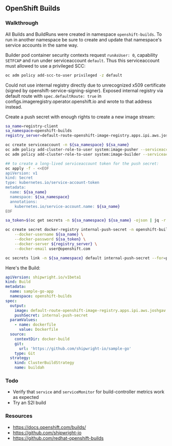 ## OpenShift Builds

### Walkthrough

All Builds and BuildRuns were created in namespace `openshift-builds`. To run in
another namespace be sure to create and update that namespace's service accounts
in the same way.

Builder pod container security contexts request `runAsUser: 0`, capability
`SETFCAP` and run under serviceaccount `default`. Thus
this serviceaccount must allowed to use a privileged SCC:

```bash
oc adm policy add-scc-to-user privileged -z default
```

Could not use internal registry directly due to unrecognized x509 certificate
(signed by openshift-service-signing-signer). Exposed internal registry via
default route with `spec.defaultRoute: true` in
configs.imageregistry.operator.openshift.io and wrote to that address instead.

Create a push secret with enough rights to create a new image stream:

```bash
sa_name=registry-client
sa_namespace=openshift-builds
registry_server=default-route-openshift-image-registry.apps.ipi.aws.joshgav.com

oc create serviceaccount -n ${sa_namespace} ${sa_name}
oc adm policy add-cluster-role-to-user system:image-pusher --serviceaccount ${sa_name} -n ${sa_namespace}
oc adm policy add-cluster-role-to-user system:image-builder --serviceaccount ${sa_name} -n ${sa_namespace}

## to create a long-lived serviceaccount token for the push secret:
oc apply -f - <<EOF
apiVersion: v1
kind: Secret
type: kubernetes.io/service-account-token
metadata:
  name: ${sa_name}
  namespace: ${sa_namespace}
  annotations:
    kubernetes.io/service-account.name: ${sa_name}
EOF

sa_token=$(oc get secrets -n ${sa_namespace} ${sa_name} -ojson | jq -r '.data["token"] | @base64d')

oc create secret docker-registry internal-push-secret -n openshift-builds \
    --docker-username ${sa_name} \
    --docker-password ${sa_token} \
    --docker-server ${registry_server} \
    --docker-email user@openshift.com

oc secrets link -n ${sa_namespace} default internal-push-secret --for=pull,mount
```

Here's the Build:

```yaml
apiVersion: shipwright.io/v1beta1
kind: Build
metadata:
  name: sample-go-app
  namespace: openshift-builds
spec:
  output:
    image: default-route-openshift-image-registry.apps.ipi.aws.joshgav.com/openshift-builds/sample-go-app
    pushSecret: internal-push-secret
  paramValues:
    - name: dockerfile
      value: Dockerfile
  source:
    contextDir: docker-build
    git:
      url: 'https://github.com/shipwright-io/sample-go'
    type: Git
  strategy:
    kind: ClusterBuildStrategy
    name: buildah
```

### Todo

- Verify that `service` and `serviceMonitor` for build-controller metrics work as expected
- Try an S2I build

### Resources

- https://docs.openshift.com/builds/
- https://github.com/shipwright-io
- https://github.com/redhat-openshift-builds